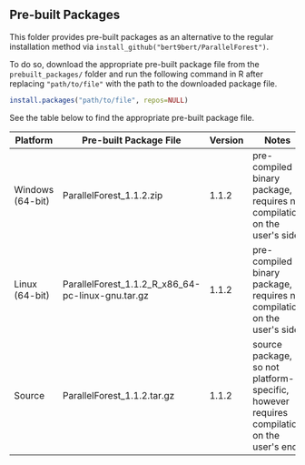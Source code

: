 ## Pre-built Packages

This folder provides pre-built packages as an alternative to the regular installation method via `install_github("bert9bert/ParallelForest")`.

To do so, download the appropriate pre-built package file from the `prebuilt_packages/` folder and run the following command in R after replacing `"path/to/file"` with the path to the downloaded package file.
```R
install.packages("path/to/file", repos=NULL)
```

See the table below to find the appropriate pre-built package file.

| Platform          | Pre-built Package File                             | Version | Notes                                                                                     |
|-------------------|----------------------------------------------------|---------|-------------------------------------------------------------------------------------------|
| Windows (64-bit)  | ParallelForest_1.1.2.zip                                 | 1.1.2   | pre-compiled binary package, requires no compilation on the user's side                   |
| Linux (64-bit)    | ParallelForest_1.1.2_R_x86_64-pc-linux-gnu.tar.gz  | 1.1.2   | pre-compiled binary package, requires no compilation on the user's side                   |
| Source            | ParallelForest_1.1.2.tar.gz                        | 1.1.2   | source package, so not platform-specific, however requires compilation on the user's end  |
